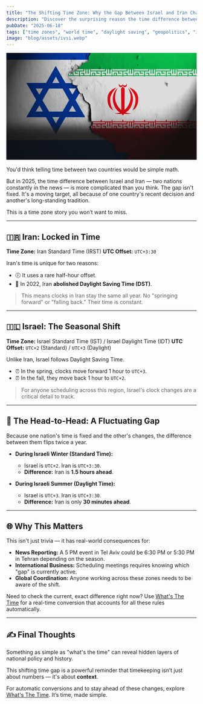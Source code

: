 ```yaml
---
title: "The Shifting Time Zone: Why the Gap Between Israel and Iran Changes"
description: "Discover the surprising reason the time difference between Israel and Iran isn't constant. It’s a fascinating look at Daylight Saving Time and national policy."
pubDate: "2025-06-18"
tags: ["time zones", "world time", "daylight saving", "geopolitics", "iran", "israel"]
image: "blog/assets/ivsi.webp"
---
```


![Iran-vs-Isreal](assets/ivsi.webp)

You'd think telling time between two countries would be simple math.

But in 2025, the time difference between Israel and Iran — two nations constantly in the news — is more complicated than you think. The gap isn't fixed. It's a moving target, all because of one country's recent decision and another's long-standing tradition.

This is a time zone story you won’t want to miss.

---

## 🇮🇷 Iran: Locked in Time

**Time Zone:** Iran Standard Time (IRST)
**UTC Offset:** `UTC+3:30`

Iran's time is unique for two reasons:
- 🕖 It uses a rare half-hour offset.
- 📆 In 2022, Iran **abolished Daylight Saving Time (DST)**.

> This means clocks in Iran stay the same all year. No "springing forward" or "falling back." Their time is constant.

---

## 🇮🇱 Israel: The Seasonal Shift

**Time Zone:** Israel Standard Time (IST) / Israel Daylight Time (IDT)
**UTC Offset:** `UTC+2` (Standard) / `UTC+3` (Daylight)

Unlike Iran, Israel follows Daylight Saving Time.
- ⏰ In the spring, clocks move forward 1 hour to `UTC+3`.
- ⏰ In the fall, they move back 1 hour to `UTC+2`.

> For anyone scheduling across this region, Israel's clock changes are a critical detail to track.

---

## 🤯 The Head-to-Head: A Fluctuating Gap

Because one nation's time is fixed and the other's changes, the difference between them flips twice a year.

- **During Israeli Winter (Standard Time):**
  - Israel is `UTC+2`. Iran is `UTC+3:30`.
  - **Difference:** Iran is **1.5 hours ahead**.

- **During Israeli Summer (Daylight Time):**
  - Israel is `UTC+3`. Iran is `UTC+3:30`.
  - **Difference:** Iran is only **30 minutes ahead**.

---

## 🌐 Why This Matters

This isn't just trivia — it has real-world consequences for:
- **News Reporting:** A 5 PM event in Tel Aviv could be 6:30 PM or 5:30 PM in Tehran depending on the season.
- **International Business:** Scheduling meetings requires knowing which "gap" is currently active.
- **Global Coordination:** Anyone working across these zones needs to be aware of the shift.

Need to check the current, exact difference right now?
Use [What's The Time](https://whatsthetime.online) for a real-time conversion that accounts for all these rules automatically.

---

## ✍️ Final Thoughts

Something as simple as "what's the time" can reveal hidden layers of national policy and history.

This shifting time gap is a powerful reminder that timekeeping isn’t just about numbers — it's about **context**.

For automatic conversions and to stay ahead of these changes, explore [What's The Time](https://whatsthetime.online).
It’s time, made simple.